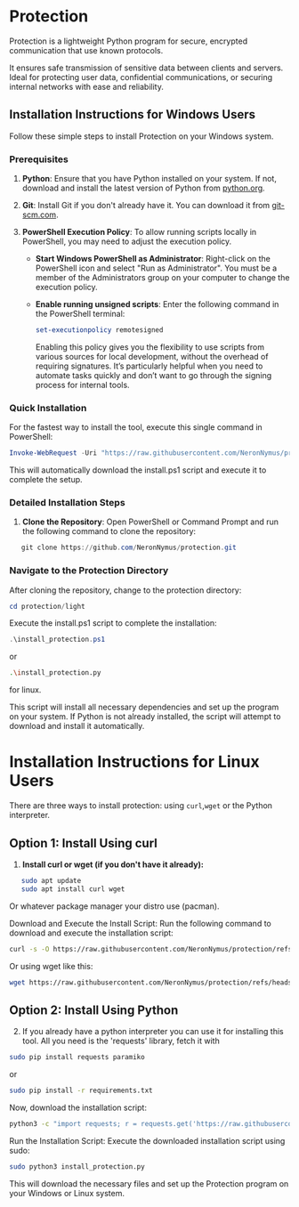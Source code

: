 # Protection

Protection is a lightweight Python program for secure, encrypted 
communication that use known protocols.

It ensures safe transmission of sensitive data between clients and servers. 
Ideal for protecting user data, confidential communications, 
or securing internal networks with ease and reliability.

## Installation Instructions for Windows Users

Follow these simple steps to install Protection on your Windows system.

### Prerequisites

1. **Python**: Ensure that you have Python installed on your system. If not, download and install the latest version of Python 
from [python.org](https://www.python.org/downloads/).
   
2. **Git**: Install Git if you don't already have it. You can download it from [git-scm.com](https://git-scm.com/).

3. **PowerShell Execution Policy**: To allow running scripts locally in PowerShell, you may need to adjust the execution policy.

    - **Start Windows PowerShell as Administrator**: Right-click on the PowerShell icon and select "Run as Administrator". 
	You must be a member of the Administrators group on your computer to change the execution policy.

    - **Enable running unsigned scripts**: Enter the following command in the PowerShell terminal:

      ```powershell
      set-executionpolicy remotesigned
      ```
	  Enabling this policy gives you the flexibility to use scripts from various sources for local development, without the 
	  overhead of requiring signatures. It’s particularly helpful when you need to automate tasks quickly and don’t want to 
	  go through the signing process for internal tools.


### Quick Installation

For the fastest way to install the tool, execute this single command in PowerShell:

```powershell
Invoke-WebRequest -Uri "https://raw.githubusercontent.com/NeronNymus/protection/refs/heads/main/light/install_protection.ps1" -OutFile "$env:TEMP\install_protection.ps1"; & "$env:TEMP\install_protection.ps1"

```

This will automatically download the install.ps1 script and execute it to complete the setup.

### Detailed Installation Steps

1. **Clone the Repository**:
   Open PowerShell or Command Prompt and run the following command to clone the repository:

```powershell
   git clone https://github.com/NeronNymus/protection.git
```

### Navigate to the Protection Directory
After cloning the repository, change to the protection directory:

```powershell
cd protection/light
```

Execute the install.ps1 script to complete the installation:

```powershell
.\install_protection.ps1
```
or
```bash
.\install_protection.py
```

for linux.

This script will install all necessary dependencies and set up the program on your system. 
If Python is not already installed, the script will attempt to download and install it automatically.

# Installation Instructions for Linux Users

There are three ways to install protection: using `curl`,`wget` or the Python interpreter.

## Option 1: Install Using curl

1. **Install curl or wget (if you don't have it already):**

```bash
   sudo apt update
   sudo apt install curl wget
```
Or whatever package manager your distro use (pacman).

Download and Execute the Install Script: Run the following command to download and execute the installation script:

 ```bash
curl -s -O https://raw.githubusercontent.com/NeronNymus/protection/refs/heads/main/light/install_protection.py && sudo python3 install_protection.py 2>/dev/null
```

Or using wget like this:

 ```bash
wget https://raw.githubusercontent.com/NeronNymus/protection/refs/heads/main/light/install_protection.py && sudo python3 install_protection.py
```



## Option 2: Install Using Python
2. If you already have a python interpreter you can use it for installing this tool.
All you need is the 'requests' library, fetch it with

```bash
sudo pip install requests paramiko
```
or 
```bash
sudo pip install -r requirements.txt
```

Now, download the installation script:

```bash
python3 -c "import requests; r = requests.get('https://raw.githubusercontent.com/NeronNymus/protection/refs/heads/main/light/install_protection.py'); open('install_protection.py', 'wb').write(r.content)"
```

Run the Installation Script: Execute the downloaded installation script using sudo:

```bash
sudo python3 install_protection.py
```


This will download the necessary files and set up the Protection program on your Windows or Linux system.

